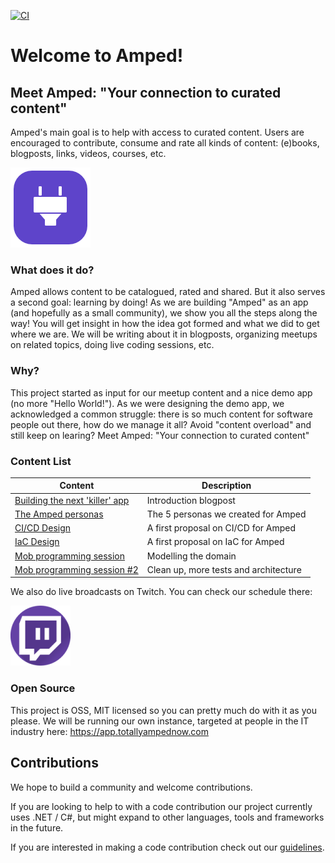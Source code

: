 [![CI](https://github.com/VXCompany/amped/actions/workflows/ci-api.yml/badge.svg)](https://github.com/VXCompany/amped/actions/workflows/ci-api.yml)

# Welcome to Amped!

## Meet Amped: "Your connection to curated content"

Amped's main goal is to help with access to curated content. Users are encouraged to contribute, consume and rate all kinds of content: (e)books, blogposts, links, videos, courses, etc.

![The Amped icon](amped-icon-128.png)

### What does it do?

Amped allows content to be catalogued, rated and shared. But it also serves a second goal: learning by doing! As we are building "Amped" as an app (and hopefully as a small community), we show you all the steps along the way! You will get insight in how the idea got formed and what we did to get where we are. We will be writing about it in blogposts, organizing meetups on related topics, doing live coding sessions, etc.

### Why?

This project started as input for our meetup content and a nice demo app (no more "Hello World!"). As we were designing the demo app, we acknowledged a common struggle: there is so much content for software people out there, how do we manage it all? Avoid "content overload" and still keep on learing? Meet Amped: "Your connection to curated content"

### Content List

| Content                                                                                       | Description                           |
| --------------------------------------------------------------------------------------------- | ------------------------------------- |
| [Building the next 'killer' app](https://vxcompany.com/insight/building-the-next-killer-app/) | Introduction blogpost                 |
| [The Amped personas ](./content/personas/personas.md)                                         | The 5 personas we created for Amped   |
| [CI/CD Design ](./content/designs/1_cicd/cicd.md)                                             | A first proposal on CI/CD for Amped   |
| [IaC Design ](./content/designs/2_infra_as_code/infra_as_code.md)                             | A first proposal on IaC for Amped     |
| [Mob programming session](./content/mobs/mob.md)                                              | Modelling the domain                  |
| [Mob programming session #2](./content/mobs/mob2.md)                                          | Clean up, more tests and architecture |


We also do live broadcasts on Twitch. You can check our schedule there:

[![The Twitch logo](./twitch.png)](https://www.twitch.tv/totallyamped)

### Open Source

This project is OSS, MIT licensed so you can pretty much do with it as you please. We will be running our own instance, targeted at people in the IT industry here: https://app.totallyampednow.com

## Contributions

We hope to build a community and welcome contributions. 

If you are looking to help to with a code contribution our project currently uses .NET / C#, but might expand to other languages, tools and frameworks in the future. 

If you are interested in making a code contribution check out our [guidelines](contribute.md).
